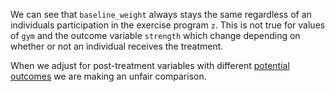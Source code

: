 We can see that `baseline_weight` always stays the same regardless of an individuals participation in the exercise program `z`. This is not true for values of `gym` and the outcome variable `strength` which change depending on whether or not an individual receives the treatment. 

When we adjust for post-treatment variables with different [potential outcomes]() we are making an unfair comparison. 
